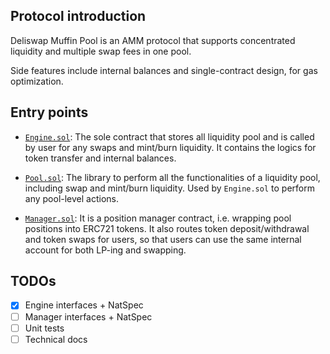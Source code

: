 ## Protocol introduction

Deliswap Muffin Pool is an AMM protocol that supports concentrated liquidity and multiple swap fees in one pool.

Side features include internal balances and single-contract design, for gas optimization.

## Entry points

- [`Engine.sol`](./contracts/Engine.sol): The sole contract that stores all liquidity pool and is called by user for any swaps and mint/burn liquidity. It contains the logics for token transfer and internal balances.

- [`Pool.sol`](./contracts/libraries/Pools.sol): The library to perform all the functionalities of a liquidity pool, including swap and mint/burn liquidity. Used by `Engine.sol` to perform any pool-level actions.

- [`Manager.sol`](./contracts/periphery/Manager.sol): It is a position manager contract, i.e. wrapping pool positions into ERC721 tokens. It also routes token deposit/withdrawal and token swaps for users, so that users can use the same internal account for both LP-ing and swapping.

## TODOs

- [x] Engine interfaces + NatSpec
- [ ] Manager interfaces + NatSpec
- [ ] Unit tests
- [ ] Technical docs
